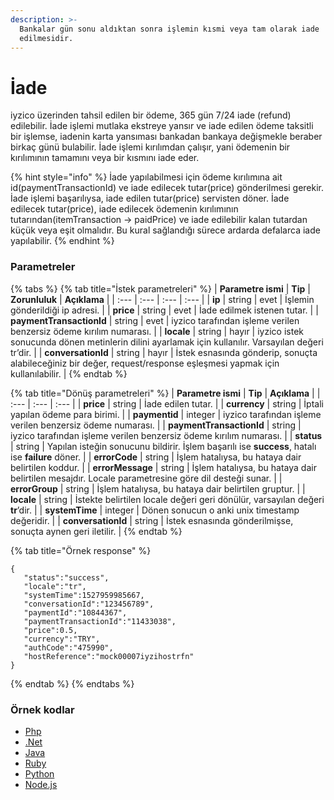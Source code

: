 ```yaml
---
description: >-
  Bankalar gün sonu aldıktan sonra işlemin kısmi veya tam olarak iade
  edilmesidir.
---
```


# İade

iyzico üzerinden tahsil edilen bir ödeme, 365 gün 7/24 iade \(refund\) edilebilir. İade işlemi mutlaka ekstreye yansır ve iade edilen ödeme taksitli bir işlemse, iadenin karta yansıması bankadan bankaya değişmekle beraber birkaç günü bulabilir. İade işlemi kırılımdan çalışır, yani ödemenin bir kırılımının tamamını veya bir kısmını iade eder.

{% hint style="info" %}
İade yapılabilmesi için ödeme kırılımına ait id\(paymentTransactionId\) ve iade edilecek tutar\(price\) gönderilmesi gerekir. İade işlemi başarılıysa, iade edilen tutar\(price\) servisten döner. İade edilecek tutar\(price\), iade edilecek ödemenin kırılımının tutarından\(itemTransaction -&gt; paidPrice\) ve iade edilebilir kalan tutardan küçük veya eşit olmalıdır. Bu kural sağlandığı sürece ardarda defalarca iade yapılabilir.
{% endhint %}

### Parametreler

{% tabs %}
{% tab title="İstek parametreleri" %}
| **Parametre ismi** | **Tip** | **Zorunluluk** | **Açıklama** |
| :--- | :--- | :--- | :--- |
| **ip** | string | evet | İşlemin gönderildiği ip adresi. |
| **price** | string | evet | İade edilmek istenen tutar. |
| **paymentTransactionId** | string | evet | iyzico tarafından işleme verilen benzersiz ödeme kırılım numarası. |
| **locale** | string | hayır | iyzico istek sonucunda dönen metinlerin dilini ayarlamak için kullanılır. Varsayılan değeri tr’dir. |
| **conversationId** | string | hayır | İstek esnasında gönderip, sonuçta alabileceğiniz bir değer, request/response eşleşmesi yapmak için kullanılabilir. |
{% endtab %}

{% tab title="Dönüş parametreleri" %}
| **Parametre ismi** | **Tip** | **Açıklama** |
| :--- | :--- | :--- |
| **price** | string | İade edilen tutar. |
| **currency** | string | İptali yapılan ödeme para birimi. |
| **paymentid** | integer | iyzico tarafından işleme verilen benzersiz ödeme numarası. |
| **paymentTransactionId** | string | iyzico tarafından işleme verilen benzersiz ödeme kırılım numarası. |
| **status** | string | Yapılan isteğin sonucunu bildirir. İşlem başarılı ise **success**, hatalı ise **failure** döner. |
| **errorCode** | string | İşlem hatalıysa, bu hataya dair belirtilen koddur. |
| **errorMessage** | string | İşlem hatalıysa, bu hataya dair belirtilen mesajdır. Locale parametresine göre dil desteği sunar. |
| **errorGroup** | string | İşlem hatalıysa, bu hataya dair belirtilen gruptur. |
| **locale** | string | İstekte belirtilen locale değeri geri dönülür, varsayılan değeri **tr**’dir. |
| **systemTime** | integer | Dönen sonucun o anki unix timestamp değeridir. |
| **conversationId** | string | İstek esnasında gönderilmişse, sonuçta aynen geri iletilir. |
{% endtab %}

{% tab title="Örnek response" %}
```text
{
   "status":"success",
   "locale":"tr",
   "systemTime":1527959985667,
   "conversationId":"123456789",
   "paymentId":"10844367",
   "paymentTransactionId":"11433038",
   "price":0.5,
   "currency":"TRY",
   "authCode":"475990",
   "hostReference":"mock00007iyzihostrfn"
}
```
{% endtab %}
{% endtabs %}

### Örnek kodlar

* [Php](https://github.com/iyzico/iyzipay-php/blob/master/samples/refund.php#L1)
* [.Net](https://github.com/iyzico/iyzipay-dotnet/blob/master/Iyzipay.Samples/RefundSample.cs#L10)
* [Java](https://github.com/iyzico/iyzipay-java/blob/master/src/test/java/com/iyzipay/sample/RefundSample.java#L17)
* [Ruby](https://github.com/iyzico/iyzipay-ruby/blob/master/spec/refund_spec.rb#L13)
* [Python](https://github.com/iyzico/iyzipay-python/blob/master/samples/refund.py#L11)
* [Node.js](https://github.com/iyzico/iyzipay-node/blob/master/samples/IyzipaySamples.js#L683)

